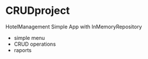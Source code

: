 # CRUDproject

HotelManagement Simple App with InMemoryRepository
- simple menu
- CRUD operations
- raports
